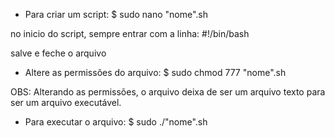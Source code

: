 - Para criar um script:
$ sudo nano "nome".sh

no inicio do script, sempre entrar com a linha:
#!/bin/bash

salve e feche o arquivo

- Altere as permissões do arquivo:
$ sudo chmod 777 "nome".sh

OBS: Alterando as permissões, o arquivo deixa de ser um arquivo 
texto para ser um arquivo executável.

- Para executar o arquivo:
$ sudo ./"nome".sh
